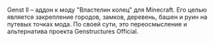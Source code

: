 Genst II – аддон к моду "Властелин колец" для Minecraft. Его целью является закрепление городов, замков, деревень, башен
и руин на путевых точках мода. По своей сути, это переосмысление и альтернатива проекта Genstructures Official.
